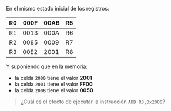 En el mismo estado inicial de los registros:

| R0 | 000F | 00AB | R5 |
|----|------|------|----|
| R1 | 0013 | 000A | R6 | 
| R2 | 0085 | 0009 | R7 |
| R3 | 00E2 | 2001 | R8 |

Y suponiendo que en la memoria:

* la celda ```2000``` tiene el valor **2001**
* la celda ```2001``` tiene el valor **FF00**
* la celda ```200B``` tiene el valor **0050**
 
> ¿Cuál es el efecto de ejecutar la instrucción ```ADD R3,0x2000```?